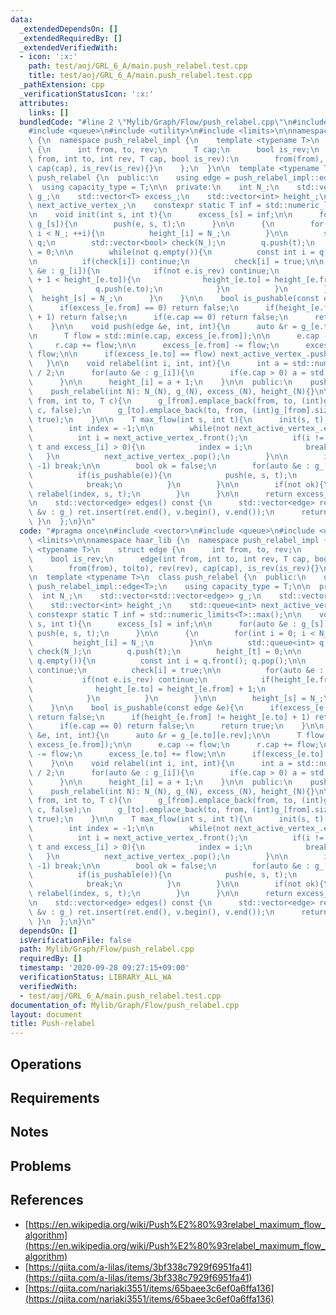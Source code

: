 ```yaml
---
data:
  _extendedDependsOn: []
  _extendedRequiredBy: []
  _extendedVerifiedWith:
  - icon: ':x:'
    path: test/aoj/GRL_6_A/main.push_relabel.test.cpp
    title: test/aoj/GRL_6_A/main.push_relabel.test.cpp
  _pathExtension: cpp
  _verificationStatusIcon: ':x:'
  attributes:
    links: []
  bundledCode: "#line 2 \"Mylib/Graph/Flow/push_relabel.cpp\"\n#include <vector>\n\
    #include <queue>\n#include <utility>\n#include <limits>\n\nnamespace haar_lib\
    \ {\n  namespace push_relabel_impl {\n    template <typename T>\n    struct edge\
    \ {\n      int from, to, rev;\n      T cap;\n      bool is_rev;\n      edge(int\
    \ from, int to, int rev, T cap, bool is_rev):\n        from(from), to(to), rev(rev),\
    \ cap(cap), is_rev(is_rev){}\n    };\n  }\n\n  template <typename T>\n  class\
    \ push_relabel {\n  public:\n    using edge = push_relabel_impl::edge<T>;\n  \
    \  using capacity_type = T;\n\n  private:\n    int N_;\n    std::vector<std::vector<edge>>\
    \ g_;\n    std::vector<T> excess_;\n    std::vector<int> height_;\n    std::queue<int>\
    \ next_active_vertex_;\n    constexpr static T inf = std::numeric_limits<T>::max();\n\
    \n    void init(int s, int t){\n      excess_[s] = inf;\n\n      for(auto &e :\
    \ g_[s]){\n        push(e, s, t);\n      }\n\n      {\n        for(int i = 0;\
    \ i < N_; ++i){\n          height_[i] = N_;\n        }\n\n        std::queue<int>\
    \ q;\n        std::vector<bool> check(N_);\n        q.push(t);\n        height_[t]\
    \ = 0;\n\n        while(not q.empty()){\n          const int i = q.front(); q.pop();\n\
    \n          if(check[i]) continue;\n          check[i] = true;\n\n          for(auto\
    \ &e : g_[i]){\n            if(not e.is_rev) continue;\n            if(height_[e.from]\
    \ + 1 < height_[e.to]){\n              height_[e.to] = height_[e.from] + 1;\n\
    \              q.push(e.to);\n            }\n          }\n        }\n\n      \
    \  height_[s] = N_;\n      }\n    }\n\n    bool is_pushable(const edge &e){\n\
    \      if(excess_[e.from] == 0) return false;\n      if(height_[e.from] != height_[e.to]\
    \ + 1) return false;\n      if(e.cap == 0) return false;\n      return true;\n\
    \    }\n\n    void push(edge &e, int, int){\n      auto &r = g_[e.to][e.rev];\n\
    \n      T flow = std::min(e.cap, excess_[e.from]);\n\n      e.cap -= flow;\n \
    \     r.cap += flow;\n\n      excess_[e.from] -= flow;\n      excess_[e.to] +=\
    \ flow;\n\n      if(excess_[e.to] == flow) next_active_vertex_.push(e.to);\n \
    \   }\n\n    void relabel(int i, int, int){\n      int a = std::numeric_limits<int>::max()\
    \ / 2;\n      for(auto &e : g_[i]){\n        if(e.cap > 0) a = std::min(a, height_[e.to]);\n\
    \      }\n\n      height_[i] = a + 1;\n    }\n\n  public:\n    push_relabel(){}\n\
    \    push_relabel(int N): N_(N), g_(N), excess_(N), height_(N){}\n\n    void add_edge(int\
    \ from, int to, T c){\n      g_[from].emplace_back(from, to, (int)g_[to].size(),\
    \ c, false);\n      g_[to].emplace_back(to, from, (int)g_[from].size() - 1, 0,\
    \ true);\n    }\n\n    T max_flow(int s, int t){\n      init(s, t);\n\n      while(true){\n\
    \        int index = -1;\n\n        while(not next_active_vertex_.empty()){\n\
    \          int i = next_active_vertex_.front();\n          if(i != s and i !=\
    \ t and excess_[i] > 0){\n            index = i;\n            break;\n       \
    \   }\n          next_active_vertex_.pop();\n        }\n\n        if(index ==\
    \ -1) break;\n\n        bool ok = false;\n        for(auto &e : g_[index]){\n\
    \          if(is_pushable(e)){\n            push(e, s, t);\n            ok = true;\n\
    \            break;\n          }\n        }\n\n        if(not ok){\n         \
    \ relabel(index, s, t);\n        }\n      }\n\n      return excess_[t];\n    }\n\
    \n    std::vector<edge> edges() const {\n      std::vector<edge> ret;\n      for(auto\
    \ &v : g_) ret.insert(ret.end(), v.begin(), v.end());\n      return ret;\n   \
    \ }\n  };\n}\n"
  code: "#pragma once\n#include <vector>\n#include <queue>\n#include <utility>\n#include\
    \ <limits>\n\nnamespace haar_lib {\n  namespace push_relabel_impl {\n    template\
    \ <typename T>\n    struct edge {\n      int from, to, rev;\n      T cap;\n  \
    \    bool is_rev;\n      edge(int from, int to, int rev, T cap, bool is_rev):\n\
    \        from(from), to(to), rev(rev), cap(cap), is_rev(is_rev){}\n    };\n  }\n\
    \n  template <typename T>\n  class push_relabel {\n  public:\n    using edge =\
    \ push_relabel_impl::edge<T>;\n    using capacity_type = T;\n\n  private:\n  \
    \  int N_;\n    std::vector<std::vector<edge>> g_;\n    std::vector<T> excess_;\n\
    \    std::vector<int> height_;\n    std::queue<int> next_active_vertex_;\n   \
    \ constexpr static T inf = std::numeric_limits<T>::max();\n\n    void init(int\
    \ s, int t){\n      excess_[s] = inf;\n\n      for(auto &e : g_[s]){\n       \
    \ push(e, s, t);\n      }\n\n      {\n        for(int i = 0; i < N_; ++i){\n \
    \         height_[i] = N_;\n        }\n\n        std::queue<int> q;\n        std::vector<bool>\
    \ check(N_);\n        q.push(t);\n        height_[t] = 0;\n\n        while(not\
    \ q.empty()){\n          const int i = q.front(); q.pop();\n\n          if(check[i])\
    \ continue;\n          check[i] = true;\n\n          for(auto &e : g_[i]){\n \
    \           if(not e.is_rev) continue;\n            if(height_[e.from] + 1 < height_[e.to]){\n\
    \              height_[e.to] = height_[e.from] + 1;\n              q.push(e.to);\n\
    \            }\n          }\n        }\n\n        height_[s] = N_;\n      }\n\
    \    }\n\n    bool is_pushable(const edge &e){\n      if(excess_[e.from] == 0)\
    \ return false;\n      if(height_[e.from] != height_[e.to] + 1) return false;\n\
    \      if(e.cap == 0) return false;\n      return true;\n    }\n\n    void push(edge\
    \ &e, int, int){\n      auto &r = g_[e.to][e.rev];\n\n      T flow = std::min(e.cap,\
    \ excess_[e.from]);\n\n      e.cap -= flow;\n      r.cap += flow;\n\n      excess_[e.from]\
    \ -= flow;\n      excess_[e.to] += flow;\n\n      if(excess_[e.to] == flow) next_active_vertex_.push(e.to);\n\
    \    }\n\n    void relabel(int i, int, int){\n      int a = std::numeric_limits<int>::max()\
    \ / 2;\n      for(auto &e : g_[i]){\n        if(e.cap > 0) a = std::min(a, height_[e.to]);\n\
    \      }\n\n      height_[i] = a + 1;\n    }\n\n  public:\n    push_relabel(){}\n\
    \    push_relabel(int N): N_(N), g_(N), excess_(N), height_(N){}\n\n    void add_edge(int\
    \ from, int to, T c){\n      g_[from].emplace_back(from, to, (int)g_[to].size(),\
    \ c, false);\n      g_[to].emplace_back(to, from, (int)g_[from].size() - 1, 0,\
    \ true);\n    }\n\n    T max_flow(int s, int t){\n      init(s, t);\n\n      while(true){\n\
    \        int index = -1;\n\n        while(not next_active_vertex_.empty()){\n\
    \          int i = next_active_vertex_.front();\n          if(i != s and i !=\
    \ t and excess_[i] > 0){\n            index = i;\n            break;\n       \
    \   }\n          next_active_vertex_.pop();\n        }\n\n        if(index ==\
    \ -1) break;\n\n        bool ok = false;\n        for(auto &e : g_[index]){\n\
    \          if(is_pushable(e)){\n            push(e, s, t);\n            ok = true;\n\
    \            break;\n          }\n        }\n\n        if(not ok){\n         \
    \ relabel(index, s, t);\n        }\n      }\n\n      return excess_[t];\n    }\n\
    \n    std::vector<edge> edges() const {\n      std::vector<edge> ret;\n      for(auto\
    \ &v : g_) ret.insert(ret.end(), v.begin(), v.end());\n      return ret;\n   \
    \ }\n  };\n}\n"
  dependsOn: []
  isVerificationFile: false
  path: Mylib/Graph/Flow/push_relabel.cpp
  requiredBy: []
  timestamp: '2020-09-28 09:27:15+09:00'
  verificationStatus: LIBRARY_ALL_WA
  verifiedWith:
  - test/aoj/GRL_6_A/main.push_relabel.test.cpp
documentation_of: Mylib/Graph/Flow/push_relabel.cpp
layout: document
title: Push-relabel
---
```


## Operations

## Requirements

## Notes

## Problems

## References

- [https://en.wikipedia.org/wiki/Push%E2%80%93relabel_maximum_flow_algorithm](https://en.wikipedia.org/wiki/Push%E2%80%93relabel_maximum_flow_algorithm)
- [https://qiita.com/a-lilas/items/3bf338c7929f6951fa41](https://qiita.com/a-lilas/items/3bf338c7929f6951fa41)
- [https://qiita.com/nariaki3551/items/65baee3c6ef0a6ffa136](https://qiita.com/nariaki3551/items/65baee3c6ef0a6ffa136)
